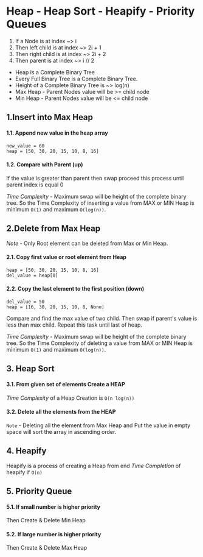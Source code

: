 # Heap - Heap Sort - Heapify - Priority Queues

1. If a Node is at index ~> i
2. Then left child is at index ~> 2i + 1
3. Then right child is at index ~> 2i + 2
4. Then parent is at index ~> i // 2

- Heap is a Complete Binary Tree
- Every Full Binary Tree is a Complete Binary Tree.
- Height of a Complete Binary Tree is ~> log(n)
- Max Heap - Parent Nodes value will be >= child node
- Min Heap - Parent Nodes value will be <= child node


## 1.Insert into Max Heap
#### 1.1. Append new value in the heap array
```python3
new_value = 60
heap = [50, 30, 20, 15, 10, 8, 16]
```
#### 1.2. Compare with Parent (up)
If the value is greater than parent then swap
proceed this process until parent index is equal 0

*Time Complexity* - Maximum swap will be height of the complete binary tree.
So the Time Complexity of inserting a value from MAX or MIN Heap is minimum `O(1)` and maximum `O(log(n))`.


## 2.Delete from Max Heap
*Note* - Only Root element can be deleted from Max or Min Heap.
#### 2.1. Copy first value or root element from Heap
```python3
heap = [50, 30, 20, 15, 10, 8, 16]
del_value = heap[0]
```
#### 2.2. Copy the last element to the first position (down)
```python3
del_value = 50
heap = [16, 30, 20, 15, 10, 8, None]
```
Compare and find the max value of two child. Then swap if parent's value is less than max child.
Repeat this task until last of heap.

*Time Complexity* - Maximum swap will be height of the complete binary tree.
So the Time Complexity of deleting a value from MAX or MIN Heap is minimum `O(1)` and maximum `O(log(n))`.


## 3. Heap Sort
#### 3.1. From given set of elements Create a HEAP
*Time Complexity* of a Heap Creation is `O(n log(n))` 
#### 3.2. Delete all the elements from the HEAP
`Note` - Deleting all the element from Max Heap and Put the value in empty space will sort the array in ascending order.


## 4. Heapify
Heapify is a process of creating a Heap from end
*Time Completion* of heapify if `O(n)`


## 5. Priority Queue
#### 5.1. If small number is higher priority 
Then Create & Delete Min Heap
#### 5.2. If large number is higher priority 
Then Create & Delete Max Heap